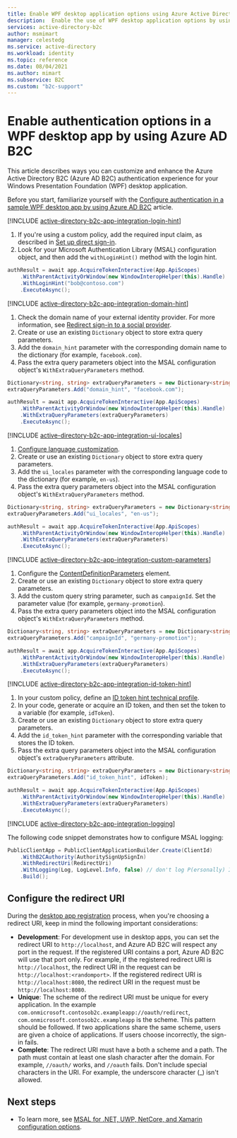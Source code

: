 ```yaml
---
title: Enable WPF desktop application options using Azure Active Directory B2C
description:  Enable the use of WPF desktop application options by using several ways.
services: active-directory-b2c
author: msmimart
manager: celestedg
ms.service: active-directory
ms.workload: identity
ms.topic: reference
ms.date: 08/04/2021
ms.author: mimart
ms.subservice: B2C
ms.custom: "b2c-support"
---
```


# Enable authentication options in a WPF desktop app by using Azure AD B2C 

This article describes ways you can customize and enhance the Azure Active Directory B2C (Azure AD B2C) authentication experience for your Windows Presentation Foundation (WPF) desktop application. 

Before you start, familiarize yourself with the [Configure authentication in a sample WPF desktop app by using Azure AD B2C](configure-authentication-sample-wpf-desktop-app.md) article.


[!INCLUDE [active-directory-b2c-app-integration-login-hint](../../includes/active-directory-b2c-app-integration-login-hint.md)]

1. If you're using a custom policy, add the required input claim, as described in [Set up direct sign-in](direct-signin.md#prepopulate-the-sign-in-name). 
1. Look for your Microsoft Authentication Library (MSAL) configuration object, and then add the `withLoginHint()` method with the login hint.

```csharp
authResult = await app.AcquireTokenInteractive(App.ApiScopes)
    .WithParentActivityOrWindow(new WindowInteropHelper(this).Handle)
    .WithLoginHint("bob@contoso.com")
    .ExecuteAsync();
```

[!INCLUDE [active-directory-b2c-app-integration-domain-hint](../../includes/active-directory-b2c-app-integration-domain-hint.md)]

1. Check the domain name of your external identity provider. For more information, see [Redirect sign-in to a social provider](direct-signin.md#redirect-sign-in-to-a-social-provider). 
1. Create or use an existing `Dictionary` object to store extra query parameters.
1. Add the `domain_hint` parameter with the corresponding domain name to the dictionary (for example, `facebook.com`).
1. Pass the extra query parameters object into the MSAL configuration object's `WithExtraQueryParameters` method.

```csharp
Dictionary<string, string> extraQueryParameters = new Dictionary<string, string>();
extraQueryParameters.Add("domain_hint", "facebook.com");

authResult = await app.AcquireTokenInteractive(App.ApiScopes)
    .WithParentActivityOrWindow(new WindowInteropHelper(this).Handle)
    .WithExtraQueryParameters(extraQueryParameters)
    .ExecuteAsync();
```

[!INCLUDE [active-directory-b2c-app-integration-ui-locales](../../includes/active-directory-b2c-app-integration-ui-locales.md)]

1. [Configure language customization](language-customization.md).
1. Create or use an existing `Dictionary` object to store extra query parameters.
1. Add the `ui_locales` parameter with the corresponding language code to the dictionary (for example, `en-us`).
1. Pass the extra query parameters object into the MSAL configuration object's `WithExtraQueryParameters` method.

```csharp
Dictionary<string, string> extraQueryParameters = new Dictionary<string, string>();
extraQueryParameters.Add("ui_locales", "en-us");

authResult = await app.AcquireTokenInteractive(App.ApiScopes)
    .WithParentActivityOrWindow(new WindowInteropHelper(this).Handle)
    .WithExtraQueryParameters(extraQueryParameters)
    .ExecuteAsync();
```

[!INCLUDE [active-directory-b2c-app-integration-custom-parameters](../../includes/active-directory-b2c-app-integration-custom-parameters.md)]

1. Configure the [ContentDefinitionParameters](customize-ui-with-html.md#configure-dynamic-custom-page-content-uri) element.
1. Create or use an existing `Dictionary` object to store extra query parameters.
1. Add the custom query string parameter, such as `campaignId`. Set the parameter value (for example, `germany-promotion`).
1. Pass the extra query parameters object into the MSAL configuration object's `WithExtraQueryParameters` method.

```csharp
Dictionary<string, string> extraQueryParameters = new Dictionary<string, string>();
extraQueryParameters.Add("campaignId", "germany-promotion");

authResult = await app.AcquireTokenInteractive(App.ApiScopes)
    .WithParentActivityOrWindow(new WindowInteropHelper(this).Handle)
    .WithExtraQueryParameters(extraQueryParameters)
    .ExecuteAsync();
```

[!INCLUDE [active-directory-b2c-app-integration-id-token-hint](../../includes/active-directory-b2c-app-integration-id-token-hint.md)]

1. In your custom policy, define an [ID token hint technical profile](id-token-hint.md).
1. In your code, generate or acquire an ID token, and then set the token to a variable (for example, `idToken`). 
1. Create or use an existing `Dictionary` object to store extra query parameters.
1. Add the `id_token_hint` parameter with the corresponding variable that stores the ID token.
1. Pass the extra query parameters object into the MSAL configuration object's `extraQueryParameters` attribute.

```csharp
Dictionary<string, string> extraQueryParameters = new Dictionary<string, string>();
extraQueryParameters.Add("id_token_hint", idToken);

authResult = await app.AcquireTokenInteractive(App.ApiScopes)
    .WithParentActivityOrWindow(new WindowInteropHelper(this).Handle)
    .WithExtraQueryParameters(extraQueryParameters)
    .ExecuteAsync();
```


[!INCLUDE [active-directory-b2c-app-integration-logging](../../includes/active-directory-b2c-app-integration-logging.md)]


The following code snippet demonstrates how to configure MSAL logging:

```csharp
PublicClientApp = PublicClientApplicationBuilder.Create(ClientId)
    .WithB2CAuthority(AuthoritySignUpSignIn)
    .WithRedirectUri(RedirectUri)
    .WithLogging(Log, LogLevel.Info, false) // don't log P(ersonally) I(dentifiable) I(nformation) details on a regular basis
    .Build();
```

## Configure the redirect URI

During the [desktop app registration](configure-authentication-sample-wpf-desktop-app.md#step-23-register-the-desktop-app) process, when you're choosing a redirect URI, keep in mind the following important considerations:

* **Development**: For development use in desktop apps, you can set the redirect URI to `http://localhost`, and Azure AD B2C will respect any port in the request. If the registered URI contains a port, Azure AD B2C will use that port only. For example, if the registered redirect URI is `http://localhost`, the redirect URI in the request can be `http://localhost:<randomport>`. If the registered redirect URI is `http://localhost:8080`, the redirect URI in the request must be `http://localhost:8080`.
* **Unique**: The scheme of the redirect URI must be unique for every application. In the example `com.onmicrosoft.contosob2c.exampleapp://oauth/redirect`, `com.onmicrosoft.contosob2c.exampleapp` is the scheme. This pattern should be followed. If two applications share the same scheme, users are given a choice of applications. If users choose incorrectly, the sign-in fails.
* **Complete**: The redirect URI must have a both a scheme and a path. The path must contain at least one slash character after the domain. For example, `//oauth/` works, and `//oauth` fails. Don't include special characters in the URI. For example, the underscore character (_) isn't allowed.

## Next steps

- To learn more, see [MSAL for .NET, UWP, NetCore, and Xamarin configuration options](https://github.com/AzureAD/microsoft-authentication-library-for-dotnet/wiki).
